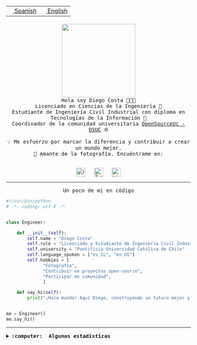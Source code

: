 <table border="0"  align="right">
 <tr><td><a href="README.md"><img src="https://upload.wikimedia.org/wikipedia/commons/thumb/8/89/Bandera_de_Espa%C3%B1a.svg/1200px-Bandera_de_Espa%C3%B1a.svg.png" height="10"> Spanish</a></td>
 <td><a href="README.en.md"><img src="https://upload.wikimedia.org/wikipedia/commons/a/a4/Flag_of_the_United_States.svg" height="10"> English</a></td></tr>
</table><br><br><br>

<p align="center">
  <img src="https://github.com/diegocostares/diegocostares/blob/main/Images/aaa2.gif?raw=true" height="200px" weight="200px">
  <br><samp>
    Hola soy Diego Costa 👨🏻‍💻<br>
    Licenciado en Ciencias de la Ingeniería 🤖<br>
    Estudiante de Ingeniería Civil Industrial con diploma en Tecnologías de la Información 🧠<br>
    Coordinador de la comunidad universitaria <a href="https://github.com/open-source-uc">OpenSourceUc - OSUC</a> 🌐<br>
  <br>
    💡 Me esfuerzo por marcar la diferencia y contribuir a crear un mundo mejor.<br>
    📸 Amante de la fotografía. Encuéntrame en: <br>
  <br></samp>
</p>

<p align="center">
   <a href="https://instagram.com/diegocosta_no" target="blank">
      <img align="center" src="https://cdn.jsdelivr.net/npm/simple-icons@3.0.1/icons/instagram.svg" alt="instagram" height="25px" width="25px" />
      &#8203;
   </a>
   &nbsp; &nbsp; &nbsp;
   <a href="https://t.me/diegocosta_no" target="blank">
      <img align="center" alt="Telegram" width="25px" src="https://icons-for-free.com/iconfiles/png/512/Telegram-1324888767380505522.png" />
      &#8203;
   </a>
   &nbsp; &nbsp; &nbsp;
   <a href="https://www.linkedin.com/in/diegocostar/" target="blank">
      <img align="center" alt="LinkedIn" width="25px" src="https://img.icons8.com/metro/452/linkedin.png" />
      &#8203;
   </a>
</p>

---

<p align="center"><front size="25"><samp>Un poco de mi en código</samp></front></p>

```python
#!/usr/bin/python
# -*- coding: utf-8 -*-


class Engineer:

    def __init__(self):
        self.name = "Diego Costa"
        self.role = "Licenciado y Estudiante de Ingeniería Civil Industrial"
        self.university = "Pontificia Universidad Católica de Chile"
        self.language_spoken = ["es_CL", "en_US"]
        self.hobbies = [
              "Fotografía",
              "Contribuir en proyectos open-source",
              "Participar en comunidad",
              ]

    def say_hi(self):
        print("¡Hola mundo! Aquí Diego, construyendo un futuro mejor y cambiando el mundo.")


me = Engineer()
me.say_hi()
```

---

<details>
  <summary><b><samp>:computer: &nbsp;Algunas estadísticas</samp></b></summary>
  <br/></p>

<!--START_SECTION:waka-->
![Code Time](http://img.shields.io/badge/Code%20Time-1%2C683%20hrs%2012%20mins-blue)

📅 **Soy más productivo los Miércoles** 

```text
Lunes                    8025 commits        ██░░░░░░░░░░░░░░░░░░░░░░░   07.24 % 
Martes                   3333 commits        █░░░░░░░░░░░░░░░░░░░░░░░░   03.01 % 
Miércoles                35003 commits       ████████░░░░░░░░░░░░░░░░░   31.60 % 
Jueves                   29525 commits       ███████░░░░░░░░░░░░░░░░░░   26.65 % 
Viernes                  30509 commits       ███████░░░░░░░░░░░░░░░░░░   27.54 % 
Sábado                   3858 commits        █░░░░░░░░░░░░░░░░░░░░░░░░   03.48 % 
Domingo                  525 commits         ░░░░░░░░░░░░░░░░░░░░░░░░░   00.47 % 
```


📊 **Esta semana me dediqué a** 

```text
🐱‍💻 Proyectos: 
buk-webapp               6 hrs 10 mins       █████████████████░░░░░░░░   67.58 % 
Testing-Grupo-54         2 hrs 51 mins       ████████░░░░░░░░░░░░░░░░░   31.19 % 
2023-1-S4-Grupo2-IA      6 mins              ░░░░░░░░░░░░░░░░░░░░░░░░░   01.20 % 
Index-capstone           0 secs              ░░░░░░░░░░░░░░░░░░░░░░░░░   00.03 % 
```


 Last Updated on 27/06/2024 20:35:36 UTC
<!--END_SECTION:waka-->

<p align="center"> <img src="https://github-readme-stats.vercel.app/api?username=diegocostares&show_icons=true&theme=ayu-mirage" alt="abhisheknaiidu" /></p>

</details>
